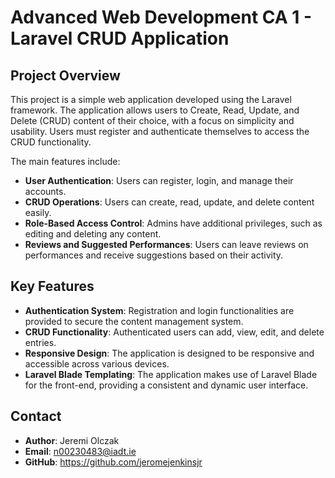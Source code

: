 # Advanced Web Development CA 1 - Laravel CRUD Application

## Project Overview

This project is a simple web application developed using the Laravel framework. The application allows users to Create, Read, Update, and Delete (CRUD) content of their choice, with a focus on simplicity and usability. Users must register and authenticate themselves to access the CRUD functionality.

The main features include:

- **User Authentication**: Users can register, login, and manage their accounts.
- **CRUD Operations**: Users can create, read, update, and delete content easily.
- **Role-Based Access Control**: Admins have additional privileges, such as editing and deleting any content.
- **Reviews and Suggested Performances**: Users can leave reviews on performances and receive suggestions based on their activity.

## Key Features

- **Authentication System**: Registration and login functionalities are provided to secure the content management system.
- **CRUD Functionality**: Authenticated users can add, view, edit, and delete entries.
- **Responsive Design**: The application is designed to be responsive and accessible across various devices.
- **Laravel Blade Templating**: The application makes use of Laravel Blade for the front-end, providing a consistent and dynamic user interface.

## Contact

- **Author**: Jeremi Olczak
- **Email**: n00230483@iadt.ie
- **GitHub**: https://github.com/jeromejenkinsjr
